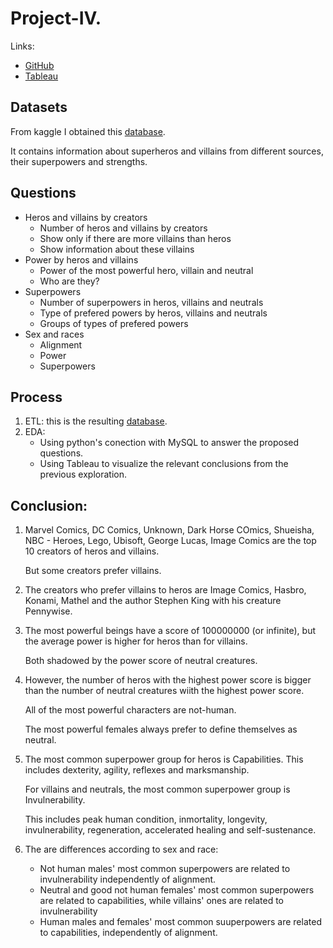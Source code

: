 # Project-IV.
Links:
- [GitHub](https://github.com/MartaGDC/Project-IV/)
- [Tableau](https://public.tableau.com/views/heros_17004379997200/Story1?:language=es-ES&publish=yes&:display_count=n&:origin=viz_share_link)

## Datasets
From kaggle I obtained this [database](data\original_superheros.csv).

It contains information about superheros and villains from different sources, their superpowers and strengths.

## Questions
- Heros and villains by creators
    - Number of heros and villains by creators
    - Show only if there are more villains than heros
    - Show information about these villains
- Power by heros and villains
    - Power of the most powerful hero, villain and neutral
    - Who are they?
- Superpowers
    - Number of superpowers in heros, villains and neutrals
    - Type of prefered powers by heros, villains and neutrals
    - Groups of types of prefered powers
- Sex and races
    - Alignment
    - Power
    - Superpowers

## Process
1. ETL: this is the resulting [database](data\heros.csv).
2. EDA:
    - Using python's conection with MySQL to answer the proposed questions.
    - Using Tableau to visualize the relevant conclusions from the previous exploration.

## Conclusion:
1. Marvel Comics, DC Comics, Unknown, Dark Horse COmics, Shueisha, NBC - Heroes, Lego, Ubisoft, George Lucas, Image Comics are the top 10 creators of heros and villains.

    But some creators prefer villains.
2. The creators who prefer villains to heros are Image Comics, Hasbro, Konami, Mathel and the author Stephen King with his creature Pennywise.
3. The most powerful beings have a score of 100000000 (or infinite), but the average power is higher for heros than for villains. 

    Both shadowed by the power score of neutral creatures.
4. However, the number of heros with the highest power score is bigger than the number of neutral creatures wiith the highest power score.

    All of the most powerful characters are not-human.
    
    The most powerful females always prefer to define themselves as neutral.
5. The most common superpower group for heros is Capabilities.
This includes dexterity, agility, reflexes and marksmanship.

    For villains and neutrals, the most common superpower group is Invulnerability.
    
    This includes peak human condition, inmortality, longevity, invulnerability, regeneration, accelerated healing and self-sustenance.
6. The are differences according to sex and race:
    - Not human males' most common superpowers are related to invulnerability independently of alignment.
    - Neutral and good not human females' most common superpowers are related to capabilities, while villains' ones are related to invulnerability
    - Human males and females' most common suuperpowers are related to capabilities, independently of alignment.